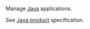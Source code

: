 Manage [Java](https://www.java.com/en/) applications.

See [Java product](https://www.clever-cloud.com/doc/getting-started/by-language/java/) specification.
